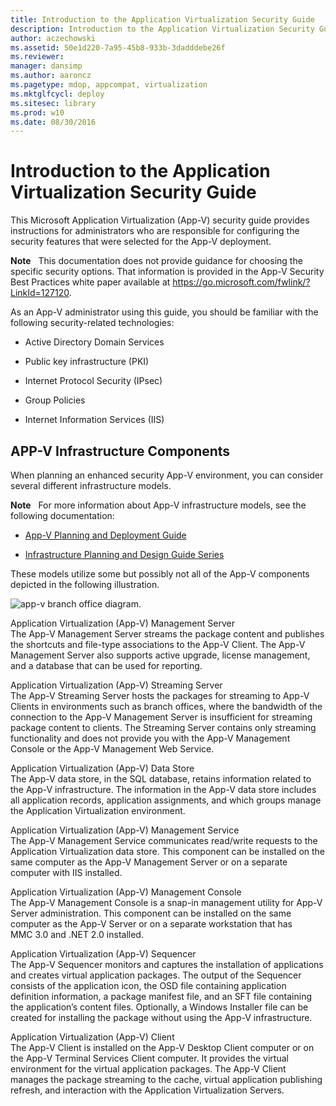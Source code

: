 ```yaml
---
title: Introduction to the Application Virtualization Security Guide
description: Introduction to the Application Virtualization Security Guide
author: aczechowski
ms.assetid: 50e1d220-7a95-45b8-933b-3dadddebe26f
ms.reviewer: 
manager: dansimp
ms.author: aaroncz
ms.pagetype: mdop, appcompat, virtualization
ms.mktglfcycl: deploy
ms.sitesec: library
ms.prod: w10
ms.date: 08/30/2016
---
```



# Introduction to the Application Virtualization Security Guide


This Microsoft Application Virtualization (App-V) security guide provides instructions for administrators who are responsible for configuring the security features that were selected for the App-V deployment.

**Note**  
This documentation does not provide guidance for choosing the specific security options. That information is provided in the App-V Security Best Practices white paper available at <https://go.microsoft.com/fwlink/?LinkId=127120>.

 

As an App-V administrator using this guide, you should be familiar with the following security-related technologies:

-   Active Directory Domain Services

-   Public key infrastructure (PKI)

-   Internet Protocol Security (IPsec)

-   Group Policies

-   Internet Information Services (IIS)

## APP-V Infrastructure Components


When planning an enhanced security App-V environment, you can consider several different infrastructure models.

**Note**  
For more information about App-V infrastructure models, see the following documentation:

-   [App-V Planning and Deployment Guide](https://go.microsoft.com/fwlink/?LinkId=122063)

-   [Infrastructure Planning and Design Guide Series](https://go.microsoft.com/fwlink/?LinkId=151986)

 

These models utilize some but possibly not all of the App-V components depicted in the following illustration.

![app-v branch office diagram.](images/appvbranchoffices.gif)

<a href="" id="application-virtualization--app-v--management-server"></a>Application Virtualization (App-V) Management Server  
The App-V Management Server streams the package content and publishes the shortcuts and file-type associations to the App-V Client. The App-V Management Server also supports active upgrade, license management, and a database that can be used for reporting.

<a href="" id="application-virtualization--app-v--streaming-server"></a>Application Virtualization (App-V) Streaming Server  
The App-V Streaming Server hosts the packages for streaming to App-V Clients in environments such as branch offices, where the bandwidth of the connection to the App-V Management Server is insufficient for streaming package content to clients. The Streaming Server contains only streaming functionality and does not provide you with the App-V Management Console or the App-V Management Web Service.

<a href="" id="application-virtualization--app-v--data-store"></a>Application Virtualization (App-V) Data Store  
The App-V data store, in the SQL database, retains information related to the App-V infrastructure. The information in the App-V data store includes all application records, application assignments, and which groups manage the Application Virtualization environment.

<a href="" id="application-virtualization--app-v--management-service"></a>Application Virtualization (App-V) Management Service  
The App-V Management Service communicates read/write requests to the Application Virtualization data store. This component can be installed on the same computer as the App-V Management Server or on a separate computer with IIS installed.

<a href="" id="application-virtualization--app-v--management-console"></a>Application Virtualization (App-V) Management Console  
The App-V Management Console is a snap-in management utility for App-V Server administration. This component can be installed on the same computer as the App-V Server or on a separate workstation that has MMC 3.0 and .NET 2.0 installed.

<a href="" id="application-virtualization--app-v--sequencer"></a>Application Virtualization (App-V) Sequencer  
The App-V Sequencer monitors and captures the installation of applications and creates virtual application packages. The output of the Sequencer consists of the application icon, the OSD file containing application definition information, a package manifest file, and an SFT file containing the application’s content files. Optionally, a Windows Installer file can be created for installing the package without using the App-V infrastructure.

<a href="" id="application-virtualization--app-v--client"></a>Application Virtualization (App-V) Client  
The App-V Client is installed on the App-V Desktop Client computer or on the App-V Terminal Services Client computer. It provides the virtual environment for the virtual application packages. The App-V Client manages the package streaming to the cache, virtual application publishing refresh, and interaction with the Application Virtualization Servers.

 

 





